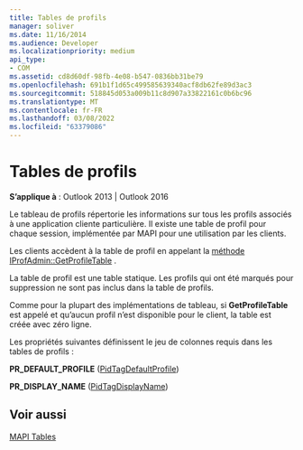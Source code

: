 ```yaml
---
title: Tables de profils
manager: soliver
ms.date: 11/16/2014
ms.audience: Developer
ms.localizationpriority: medium
api_type:
- COM
ms.assetid: cd8d60df-98fb-4e08-b547-0836bb31be79
ms.openlocfilehash: 691b1f1d65c499585639340acf8db62fe89d3ac3
ms.sourcegitcommit: 518845d053a009b11c8d907a33822161c0b6bc96
ms.translationtype: MT
ms.contentlocale: fr-FR
ms.lasthandoff: 03/08/2022
ms.locfileid: "63379086"
---
```

# <a name="profile-tables"></a>Tables de profils

  
  
**S’applique à** : Outlook 2013 | Outlook 2016 
  
Le tableau de profils répertorie les informations sur tous les profils associés à une application cliente particulière. Il existe une table de profil pour chaque session, implémentée par MAPI pour une utilisation par les clients. 
  
Les clients accèdent à la table de profil en appelant la [méthode IProfAdmin::GetProfileTable](iprofadmin-getprofiletable.md) . 
  
La table de profil est une table statique. Les profils qui ont été marqués pour suppression ne sont pas inclus dans la table de profils.
  
Comme pour la plupart des implémentations de tableau, si **GetProfileTable** est appelé et qu’aucun profil n’est disponible pour le client, la table est créée avec zéro ligne. 
  
Les propriétés suivantes définissent le jeu de colonnes requis dans les tables de profils :
  
 **PR_DEFAULT_PROFILE** ([PidTagDefaultProfile](pidtagdefaultprofile-canonical-property.md)) 
  
 **PR_DISPLAY_NAME** ([PidTagDisplayName](pidtagdisplayname-canonical-property.md)) 
  
## <a name="see-also"></a>Voir aussi



[MAPI Tables](mapi-tables.md)

